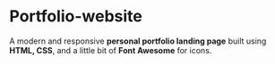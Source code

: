 # Portfolio-website
A modern and responsive **personal portfolio landing page** built using **HTML, CSS**, and a little bit of **Font Awesome** for icons.
